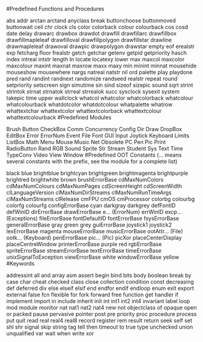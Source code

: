 #Predefined Functions and Procedures

abs addr arctan arctand anyclass
break buttonchoose buttonmoved buttonwait ceil
chr clock cls color colorback
colour colourback cos cosd date
delay drawarc drawbox drawdot drawfill
drawfillarc drawfillbox drawfillmapleleaf drawfilloval drawfillpolygon
drawfillstar drawline drawmapleleaf drawoval drawpic
drawpolygon drawstar empty eof erealstr
exp fetcharg floor frealstr getch
getchar getenv getpid getpriority hasch
index intreal intstr length ln
locate locatexy lower max maxcol
maxcolor maxcolour maxint maxnat maxrow
maxx maxy min minint minnat
mousehide mouseshow mousewhere nargs natreal
natstr nil ord palette play
playdone pred rand randint randnext
randomize randseed realstr repeat round
setpriority setscreen sign simutime sin
sind sizeof sizepic sound sqrt
strint strintok strnat strnatok strreal
strrealok succ sysclock sysexit system
takepic time upper wallclock whatcol
whatcolor whatcolorback whatcolour whatcolourback whatdotcolor
whatdotcolour whatpalette whatrow whattextchar whattextcolor
whattextcolorback whattextcolour whattextcolourback
#Predefined Modules

Brush Button CheckBox Comm Concurrency
Config Dir Draw DropBox EditBox
Error ErrorNum Event File Font
GUI Input Joytick Keyboard Limits
ListBox Math Menu Mouse Music
Net Obsolete PC Pen Pic
Print RadioButton Rand RGB Sound
Sprite Str Stream Student Sys
Text Time TypeConv Video View
Window
#Predefined OOT Constants
(... means several constants with the prefix, see the module for a complete list)


black blue brightblue brightcyan brightgreen
brightmagenta brightpurple brightred brightwhite brown
brushErrorBase cdMaxNumColors cdMaxNumColours cdMaxNumPages cdScreenHeight
cdScreenWidth clLanguageVersion clMaxNumDirStreams clMaxNumRunTimeArgs clMaxNumStreams
clRelease cmFPU cmOS cmProcessor colorbg
colourbg colorfg colourfg configErrorBase cyan
darkgray darkgrey defFontID defWinID dirErrorBase drawErrorBase
e... (ErrorNum) errWinID excp... (Exceptions) fileErrorBase fontDefaultID
fontErrorBase fsysErrorBase generalErrorBase gray green
grey guiErrorBase joystick1 joystick2 lexErrorBase
magenta mouseErrorBase musicErrorBase ootAttr... (File) ootk... (Keyboard)
penErrorBase pic... (Pic) picXor
placeCenterDisplay placeCentreWindow printerErrorBase purple
red rgbErrorBase spriteErrorBase streamErrorBase textErrorBase
timeErrorBase unixSignalToException viewErrorBase white windowErrorBase
yellow
#Keywords

addressint all and array asm
assert begin bind bits body
boolean break by case char
cheat checked class close collection
condition const decreasing def deferred
div else elseif elsif end
endfor endif endloop enum exit
export external false fcn flexible
for fork forward free function
get handler if implement import
in include inherit init int
int1 int2 int4 invariant label
loop mod module monitor nat
nat1 nat2 nat4 new not
objectclass of opaque open or
packed pause pervasive pointer post
pre priority proc procedure process
put quit read real real4
real8 record register rem result
return seek self set shl
shr signal skip string tag
tell then timeout to true
type unchecked union unqualified var
wait when write xor

